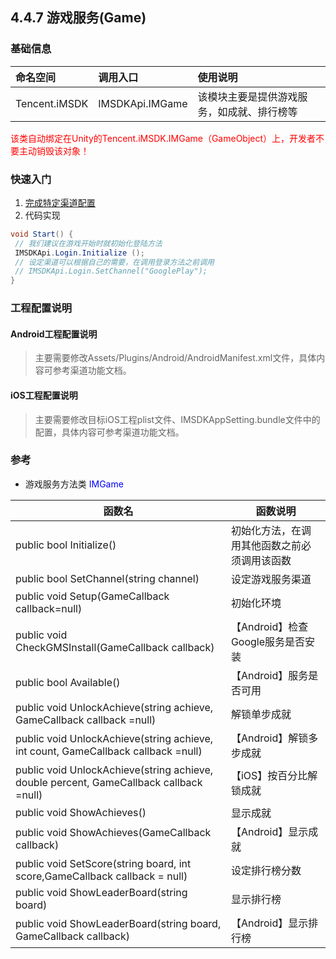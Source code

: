 ## 4.4.7 游戏服务(Game)

### 基础信息

| 命名空间 | 调用入口 |使用说明|
| :-- |:-- |:--|
| Tencent.iMSDK | IMSDKApi.IMGame |该模块主要是提供游戏服务，如成就、排行榜等|

<font color=red>该类自动绑定在Unity的Tencent.iMSDK.IMGame（GameObject）上，开发者不要主动销毁该对象！</font>


### 快速入门

1. [完成特定渠道配置](../../Channel/README.md)
2. 代码实现

```cs
void Start() {
 // 我们建议在游戏开始时就初始化登陆方法
 IMSDKApi.Login.Initialize ();
 // 设定渠道可以根据自己的需要，在调用登录方法之前调用
 // IMSDKApi.Login.SetChannel("GooglePlay");
}

```

### 工程配置说明

#### Android工程配置说明

> 主要需要修改Assets/Plugins/Android/AndroidManifest.xml文件，具体内容可参考渠道功能文档。

#### iOS工程配置说明

> 主要需要修改目标iOS工程plist文件、IMSDKAppSetting.bundle文件中的配置，具体内容可参考渠道功能文档。
    
### 参考

* 游戏服务方法类 <font color=blue>IMGame</font>

| 函数名 | 函数说明 |
| -- | -- |
| public bool Initialize() | 初始化方法，在调用其他函数之前必须调用该函数 |
| public bool SetChannel(string channel) | 设定游戏服务渠道 |
| public void Setup(GameCallback callback=null) | 初始化环境 |
| public void CheckGMSInstall(GameCallback callback) | 【Android】检查Google服务是否安装 |
| public bool Available() | 【Android】服务是否可用 |
| public void UnlockAchieve(string achieve, GameCallback callback =null) | 解锁单步成就 |
| public void UnlockAchieve(string achieve, int count, GameCallback callback =null) | 【Android】解锁多步成就 |
| public void UnlockAchieve(string achieve, double percent, GameCallback callback =null) | 【iOS】按百分比解锁成就 |
| public void ShowAchieves() | 显示成就 |
| public void ShowAchieves(GameCallback callback) | 【Android】显示成就 |
| public void SetScore(string board, int score,GameCallback callback = null) | 设定排行榜分数 |
| public void ShowLeaderBoard(string board) | 显示排行榜 | 
| public void ShowLeaderBoard(string board, GameCallback callback) | 【Android】显示排行榜 |




